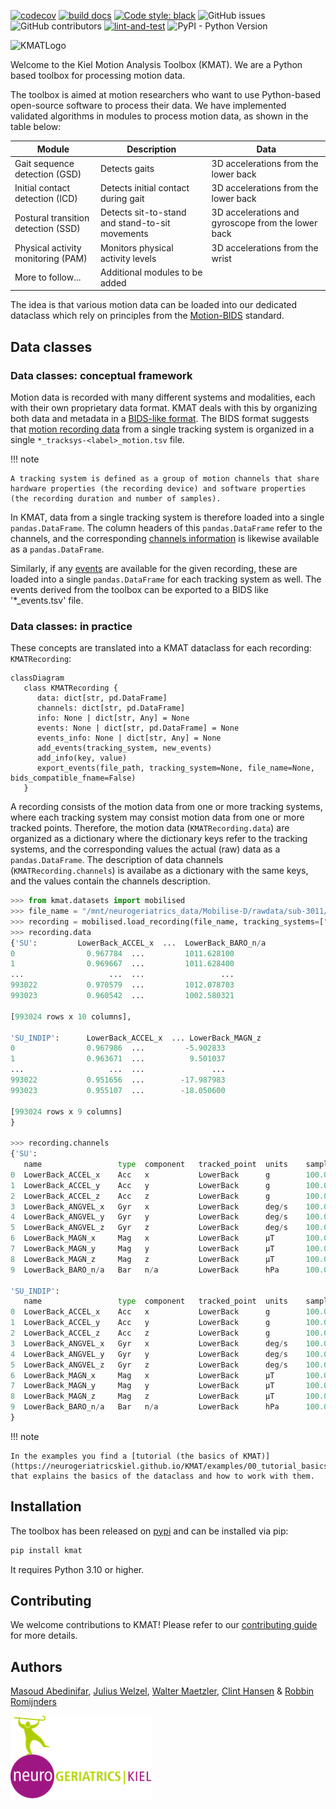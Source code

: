 [![codecov](https://codecov.io/gh/neurogeriatricskiel/KMAT/graph/badge.svg?token=L578RHZ699)](https://codecov.io/gh/neurogeriatricskiel/KMAT)
[![build docs](https://github.com/neurogeriatricskiel/KMAT/actions/workflows/mkdocs.yml/badge.svg)](https://github.com/neurogeriatricskiel/KMAT/actions/workflows/mkdocs.yml)
[![Code style: black](https://img.shields.io/badge/code%20style-black-000000.svg)](https://github.com/psf/black)
![GitHub issues](https://img.shields.io/github/issues-raw/neurogeriatricskiel/KMAT)
![GitHub contributors](https://img.shields.io/github/contributors/neurogeriatricskiel/KMAT)
[![lint-and-test](https://github.com/neurogeriatricskiel/KMAT/actions/workflows/test-and-lint.yml/badge.svg)](https://github.com/neurogeriatricskiel/KMAT/actions/workflows/test-and-lint.yml)
![PyPI - Python Version](https://img.shields.io/pypi/pyversions/kmat)


![KMATLogo](kmat_logo_transBG.png)

Welcome to the Kiel Motion Analysis Toolbox (KMAT). We are a Python based toolbox for processing motion data.

The toolbox is aimed at motion researchers who want to use Python-based open-source software to process their data. We have implemented validated algorithms in modules to process motion data, as shown in the table below:

| Module                         | Description                                    | Data                               |
|--------------------------------|------------------------------------------------|----------------------------------------|
| Gait sequence detection (GSD)  | Detects gaits                      | 3D accelerations from the lower back   |
| Initial contact detection (ICD)| Detects initial contact during gait     | 3D accelerations from the lower back   |
| Postural transition detection (SSD) | Detects sit-to-stand and stand-to-sit movements        | 3D accelerations and gyroscope from the lower back   |
| Physical activity monitoring (PAM) | Monitors physical activity levels          | 3D accelerations from the wrist        |
| More to follow...              | Additional modules to be added                |                                        |

The idea is that various motion data can be loaded into our dedicated dataclass which rely on principles from the [Motion-BIDS](https://bids-specification.readthedocs.io/en/latest/modality-specific-files/motion.html) standard.

## Data classes
### Data classes: conceptual framework

Motion data is recorded with many different systems and modalities, each with their own proprietary data format. KMAT deals with this by organizing both data and metadata in a [BIDS-like format](https://bids-specification.readthedocs.io/en/stable/modality-specific-files/motion.html). The BIDS format suggests that [motion recording data](https://bids-specification.readthedocs.io/en/stable/modality-specific-files/motion.html#motion-recording-data) from a single tracking system is organized in a single `*_tracksys-<label>_motion.tsv` file. 

!!! note

    A tracking system is defined as a group of motion channels that share hardware properties (the recording device) and software properties (the recording duration and number of samples).

In KMAT, data from a single tracking system is therefore loaded into a single `pandas.DataFrame`. The column headers of this `pandas.DataFrame` refer to the channels, and the corresponding [channels information](https://bids-specification.readthedocs.io/en/stable/modality-specific-files/motion.html#channels-description-_channelstsv) is likewise available as a `pandas.DataFrame`.

Similarly, if any [events](https://bids-specification.readthedocs.io/en/stable/modality-specific-files/task-events.html) are available for the given recording, these are loaded into a single `pandas.DataFrame` for each tracking system as well. The events derived from the toolbox can be exported to a BIDS like '*_events.tsv' file.

### Data classes: in practice
These concepts are translated into a KMAT dataclass for each recording: `KMATRecording`:
```mermaid
classDiagram
   class KMATRecording {
      data: dict[str, pd.DataFrame]
      channels: dict[str, pd.DataFrame]
      info: None | dict[str, Any] = None
      events: None | dict[str, pd.DataFrame] = None
      events_info: None | dict[str, Any] = None
      add_events(tracking_system, new_events)
      add_info(key, value)
      export_events(file_path, tracking_system=None, file_name=None, bids_compatible_fname=False)
   }

```
 A recording consists of the motion data from one or more tracking systems, where each tracking system may consist motion data from one or more tracked points. Therefore, the motion data (`KMATRecording.data`) are organized as a dictionary where the dictionary keys refer to the tracking systems, and the corresponding values the actual (raw) data as a `pandas.DataFrame`. The description of data channels (`KMATRecording.channels`) is availabe as a dictionary with the same keys, and the values contain the channels description.
```python
>>> from kmat.datasets import mobilised
>>> file_name = "/mnt/neurogeriatrics_data/Mobilise-D/rawdata/sub-3011/Free-living/data.mat"
>>> recording = mobilised.load_recording(file_name, tracking_systems=["SU", "SU_INDIP"], tracked_points=["LowerBack"])
>>> recording.data
{'SU':         LowerBack_ACCEL_x  ...  LowerBack_BARO_n/a
0                0.967784  ...         1011.628100
1                0.969667  ...         1011.628400
...                   ...  ...                 ...
993022           0.970579  ...         1012.078703
993023           0.960542  ...         1002.580321

[993024 rows x 10 columns], 

'SU_INDIP':      LowerBack_ACCEL_x  ... LowerBack_MAGN_z
0                0.967986  ...         -5.902833
1                0.963671  ...          9.501037
...                   ...  ...               ...
993022           0.951656  ...        -17.987983
993023           0.955107  ...        -18.050600

[993024 rows x 9 columns]
}

>>> recording.channels
{'SU':                  
   name                 type  component   tracked_point  units    sampling_frequency
0  LowerBack_ACCEL_x    Acc   x           LowerBack      g        100.0
1  LowerBack_ACCEL_y    Acc   y           LowerBack      g        100.0
2  LowerBack_ACCEL_z    Acc   z           LowerBack      g        100.0
3  LowerBack_ANGVEL_x   Gyr   x           LowerBack      deg/s    100.0
4  LowerBack_ANGVEL_y   Gyr   y           LowerBack      deg/s    100.0
5  LowerBack_ANGVEL_z   Gyr   z           LowerBack      deg/s    100.0
6  LowerBack_MAGN_x     Mag   x           LowerBack      µT       100.0
7  LowerBack_MAGN_y     Mag   y           LowerBack      µT       100.0
8  LowerBack_MAGN_z     Mag   z           LowerBack      µT       100.0
9  LowerBack_BARO_n/a   Bar   n/a         LowerBack      hPa      100.0, 

'SU_INDIP':
   name                 type  component   tracked_point  units    sampling_frequency
0  LowerBack_ACCEL_x    Acc   x           LowerBack      g        100.0
1  LowerBack_ACCEL_y    Acc   y           LowerBack      g        100.0
2  LowerBack_ACCEL_z    Acc   z           LowerBack      g        100.0
3  LowerBack_ANGVEL_x   Gyr   x           LowerBack      deg/s    100.0
4  LowerBack_ANGVEL_y   Gyr   y           LowerBack      deg/s    100.0
5  LowerBack_ANGVEL_z   Gyr   z           LowerBack      deg/s    100.0
6  LowerBack_MAGN_x     Mag   x           LowerBack      µT       100.0
7  LowerBack_MAGN_y     Mag   y           LowerBack      µT       100.0
8  LowerBack_MAGN_z     Mag   z           LowerBack      µT       100.0
9  LowerBack_BARO_n/a   Bar   n/a         LowerBack      hPa      100.0,
}
```

!!! note

    In the examples you find a [tutorial (the basics of KMAT)](https://neurogeriatricskiel.github.io/KMAT/examples/00_tutorial_basics/) that explains the basics of the dataclass and how to work with them.

## Installation
The toolbox has been released on [pypi](https://pypi.org/project/kmat/) and can be installed via pip:
```bash
pip install kmat
```
It requires Python 3.10 or higher.

## Contributing
We welcome contributions to KMAT! Please refer to our [contributing guide](https://neurogeriatricskiel.github.io/KMAT/contributing) for more details.


## Authors

[Masoud Abedinifar](https://github.com/masoudabedinifar), [Julius Welzel](https://github.com/JuliusWelzel), [Walter Maetzler](mailto:w.maetzler@neurologie.uni-kiel.de), [Clint Hansen](mailto:c.hansen@neurologie.uni-kiel.de) & [Robbin Romijnders](https://github.com/rmndrs89)

![NeurogeriatricsLogo](ng_logo.png)
